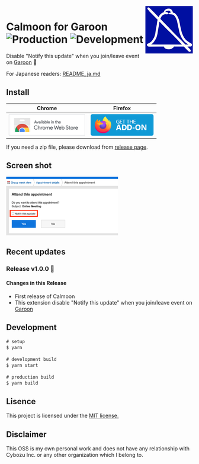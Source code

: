 <img src="src/icons/icon-128.png" alt="icon of calmoon" align="right" />

# Calmoon for Garoon ![Production](https://github.com/mshrtsr/browser-extension-calmoon/workflows/Production/badge.svg) ![Development](https://github.com/mshrtsr/browser-extension-calmoon/workflows/Development/badge.svg)

Disable "Notify this update" when you join/leave event on [Garoon](https://garoon.cybozu.co.jp/) :shushing_face:

For Japanese readers: [README_ja.md](README_ja.md)

## Install

| Chrome                                                                                                                                                                          | Firefox                                                                                                                    |
| ------------------------------------------------------------------------------------------------------------------------------------------------------------------------------- | -------------------------------------------------------------------------------------------------------------------------- |
| [![Install to Chrome](docs/resources/ChromeWebStore_BadgeWBorder_v2_206x58.png)](https://chrome.google.com/webstore/detail/calmoon-for-garoon/adpfpbogonofdljjmipfpheknmadjdck) | [![Install to Firefox](docs/resources/get-the-addon.png)](https://addons.mozilla.org/ja/firefox/addon/calmoon-for-garoon/) |  |

If you need a zip file, please download from [release page](https://github.com/mshrtsr/browser-extension-calmoon/releases).

## Screen shot

<img src="docs/screen-shots/en/ss-1280x670.png" alt="Screen shot" width="60%" />

## Recent updates

### Release v1.0.0 :tada:

#### Changes in this Release

- First release of Calmoon
- This extension disable "Notify this update" when you join/leave event on [Garoon](https://garoon.cybozu.co.jp/)

<!-- ## Usage -->

## Development

```
# setup
$ yarn

# development build
$ yarn start

# production build
$ yarn build
```

## Lisence

This project is licensed under the [MIT license.](./LICENSE)

## Disclaimer

This OSS is my own personal work and does not have any relationship with Cybozu Inc. or any other organization which I belong to.
